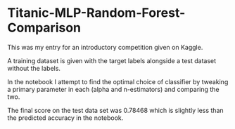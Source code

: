 # Titanic-MLP-Random-Forest-Comparison

This was my entry for an introductory competition given on Kaggle.

A training dataset is given with the target labels alongside a test dataset without the labels.

In the notebook I attempt to find the optimal choice of classifier by tweaking a primary parameter in each (alpha and n-estimators) and comparing the two.

The final score on the test data set was 0.78468 which is slightly less than the predicted accuracy in the notebook.
